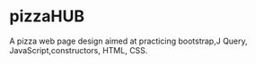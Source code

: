 # pizzaHUB
A pizza web page design aimed at practicing bootstrap,J Query, JavaScript,constructors, HTML, CSS.
